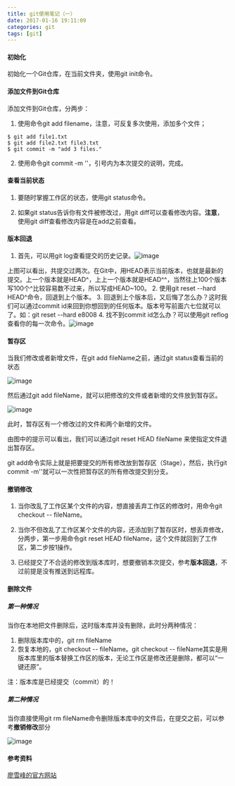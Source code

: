 ```yaml
---
title: git使用笔记（一）
date: 2017-01-16 19:11:09
categories: git
tags: [git]
---
```

#### 初始化
初始化一个Git仓库，在当前文件夹，使用git init命令。
<!--more-->
#### 添加文件到Git仓库
添加文件到Git仓库，分两步：
1. 使用命令git add filename，注意，可反复多次使用，添加多个文件；
```
$ git add file1.txt
$ git add file2.txt file3.txt
$ git commit -m "add 3 files."
```


2. 使用命令git commit -m ''，引号内为本次提交的说明，完成。

#### 查看当前状态
1. 要随时掌握工作区的状态，使用git status命令。

2. 如果git status告诉你有文件被修改过，用git diff可以查看修改内容。**注意**，使用git diff查看修改内容是在add之前查看。

#### 版本回退
1. 首先，可以用git log查看提交的历史记录。![image](https://note.youdao.com/yws/public/resource/ffc6e672786dc95c52387c8d25d5e60e/xmlnote/E7F3D52E8A19412785294FA5A4970B76/3116)

上图可以看出，共提交过两次。在Git中，用HEAD表示当前版本，也就是最新的提交。上一个版本就是HEAD^，上上一个版本就是HEAD^^，当然往上100个版本写100个^比较容易数不过来，所以写成HEAD~100。
2. 使用git reset --hard HEAD^命令，回退到上个版本。
3. 回退到上个版本后，又后悔了怎么办？这时我们可以通过commit id来回到你想回到的任何版本。版本号写前面六七位就可以了。如：git reset --hard e8008
4. 找不到commit id怎么办？可以使用git reflog查看你的每一次命令。![image](https://note.youdao.com/yws/public/resource/ffc6e672786dc95c52387c8d25d5e60e/xmlnote/B5C373895061401AA6087EA2DB8C7123/3153)

#### 暂存区
当我们修改或者新增文件，在git add fileName之前，通过git status查看当前的状态

![image](https://note.youdao.com/yws/public/resource/ffc6e672786dc95c52387c8d25d5e60e/xmlnote/60F9657A895C4C49AA780605C2A6C3A2/3170)

然后通过git add fileName，就可以把修改的文件或者新增的文件放到暂存区。

![image](https://note.youdao.com/yws/public/resource/ffc6e672786dc95c52387c8d25d5e60e/xmlnote/8ED49D1BCDFB4061A653F88F0297BAB8/3180)

此时，暂存区有一个修改过的文件和两个新增的文件。

由图中的提示可以看出，我们可以通过git reset HEAD fileName 来使指定文件退出暂存区。

git add命令实际上就是把要提交的所有修改放到暂存区（Stage），然后，执行git commit -m''就可以一次性把暂存区的所有修改提交到分支。
#### 撤销修改


1. 当你改乱了工作区某个文件的内容，想直接丢弃工作区的修改时，用命令git checkout -- fileName。

2. 当你不但改乱了工作区某个文件的内容，还添加到了暂存区时，想丢弃修改，分两步，第一步用命令git reset HEAD fileName，这个文件就回到了工作区，第二步按1操作。

3. 已经提交了不合适的修改到版本库时，想要撤销本次提交，参考**版本回退**，不过前提是没有推送到远程库。

#### 删除文件
##### 第一种情况
当你在本地把文件删除后，这时版本库并没有删除，此时分两种情况：
1. 删除版本库中的，git rm fileName
2. 恢复本地的，git checkout -- fileName。git checkout -- fileName其实是用版本库里的版本替换工作区的版本，无论工作区是修改还是删除，都可以“一键还原”。

注：版本库是已经提交（commit）的！
##### 第二种情况
当你直接使用git rm fileName命令删除版本库中的文件后，在提交之前，可以参考**撤销修改**部分

![image](https://note.youdao.com/yws/public/resource/ffc6e672786dc95c52387c8d25d5e60e/xmlnote/8D5137A773BE4BAD9A74AADBDDA5B2DA/3240)

#### 参考资料
[廖雪峰的官方网站](https://www.liaoxuefeng.com/wiki/0013739516305929606dd18361248578c67b8067c8c017b000)